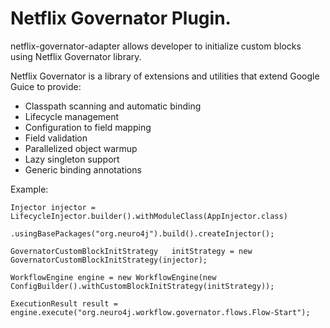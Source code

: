 Netflix Governator Plugin.
========

netflix-governator-adapter  allows developer to initialize custom blocks using Netflix Governator library.

Netflix Governator is a library of extensions and utilities that extend Google Guice to provide:
 
 * Classpath scanning and automatic binding
 * Lifecycle management
 * Configuration to field mapping
 * Field validation
 * Parallelized object warmup
 * Lazy singleton support
 * Generic binding annotations
 
 Example:
 ```
Injector injector = LifecycleInjector.builder().withModuleClass(AppInjector.class)
                                     .usingBasePackages("org.neuro4j").build().createInjector();
   
GovernatorCustomBlockInitStrategy	initStrategy = new GovernatorCustomBlockInitStrategy(injector);
 
WorkflowEngine engine = new WorkflowEngine(new ConfigBuilder().withCustomBlockInitStrategy(initStrategy));

ExecutionResult result = engine.execute("org.neuro4j.workflow.governator.flows.Flow-Start");

 ```
